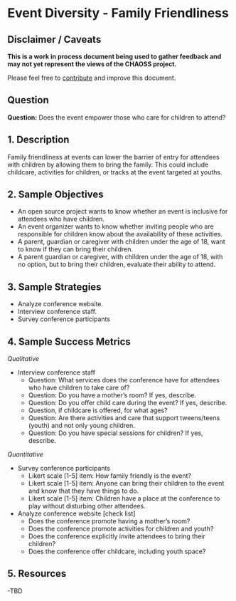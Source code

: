 # Event Diversity - Family Friendliness

## Disclaimer / Caveats

**This is a work in process document being used to gather feedback and may not yet represent the views of the CHAOSS project.**

Please feel free to [contribute](https://github.com/chaoss/wg-diversity-inclusion/blob/master/CONTRIBUTING.md) and improve this document.

## Question

**Question:** Does the event empower those who care for children to attend? 

## 1. Description

Family friendliness at events can lower the barrier of entry for attendees with children by allowing them to bring the family. This could include childcare, activities for children, or tracks at the event targeted at youths. 

## 2. Sample Objectives

- An open source project wants to know whether an event is inclusive for attendees who have children.
- An event organizer wants to know whether inviting people who are responsible for children know about the availability of these activities.
- A parent, guardian or caregiver with children under the age of 18, want to know if they can bring their children.
- A parent guardian or caregiver, with children under the age of 18, with no option, but to bring their children, evaluate their ability to attend.

## 3. Sample Strategies
- Analyze conference website.
- Interview conference staff.
- Survey conference participants

## 4. Sample Success Metrics

_Qualitative_

- Interview conference staff
  * Question: What services does the conference have for attendees who have children to take care of?
  * Question: Do you have a mother’s room? If yes, describe.
  * Question: Do you offer child care during the event? If yes, describe.
  * Question, if childcare is offered, for what ages?
  * Question: Are there activities and care that support tweens/teens (youth) and not only young children.
  * Question: Do you have special sessions for children? If yes, describe.

_Quantitative_

- Survey conference participants
  * Likert scale [1-5] item: How family friendly is the event?
  * Likert scale [1-5] item: Anyone can bring their children to the event and know that they have things to do.
  * Likert scale [1-5] item: Children have a place at the conference to play without disturbing other attendees.
- Analyze conference website [check list]
  * Does the conference promote having a mother’s room?
  * Does the conference promote activities for children and youth?
  * Does the conference explicitly invite attendees to bring their children?
  * Does the conference offer childcare, including youth space?

## 5. Resources
-TBD


